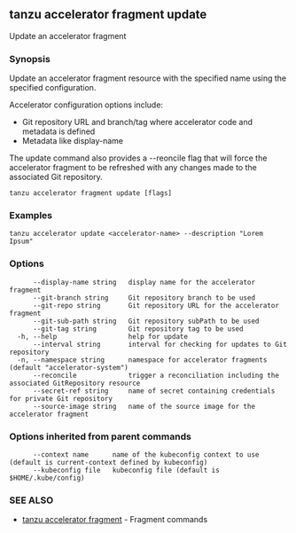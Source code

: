 ## tanzu accelerator fragment update

Update an accelerator fragment

### Synopsis

Update an accelerator fragment resource with the specified name using the specified configuration.

Accelerator configuration options include:
- Git repository URL and branch/tag where accelerator code and metadata is defined
- Metadata like display-name

The update command also provides a --reoncile flag that will force the accelerator fragment to be refreshed
with any changes made to the associated Git repository.


```
tanzu accelerator fragment update [flags]
```

### Examples

```
tanzu accelerator update <accelerator-name> --description "Lorem Ipsum"
```

### Options

```
      --display-name string   display name for the accelerator fragment
      --git-branch string     Git repository branch to be used
      --git-repo string       Git repository URL for the accelerator fragment
      --git-sub-path string   Git repository subPath to be used
      --git-tag string        Git repository tag to be used
  -h, --help                  help for update
      --interval string       interval for checking for updates to Git repository
  -n, --namespace string      namespace for accelerator fragments (default "accelerator-system")
      --reconcile             trigger a reconciliation including the associated GitRepository resource
      --secret-ref string     name of secret containing credentials for private Git repository
      --source-image string   name of the source image for the accelerator fragment
```

### Options inherited from parent commands

```
      --context name      name of the kubeconfig context to use (default is current-context defined by kubeconfig)
      --kubeconfig file   kubeconfig file (default is $HOME/.kube/config)
```

### SEE ALSO

* [tanzu accelerator fragment](tanzu_accelerator_fragment.md)	 - Fragment commands

